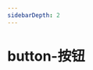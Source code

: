 ```yaml
---
sidebarDepth: 2
---
```

# button-按钮

&nbsp;
<ClientOnly>
    <button-demo></button-demo>
    <button-attributes></button-attributes>
</ClientOnly>

